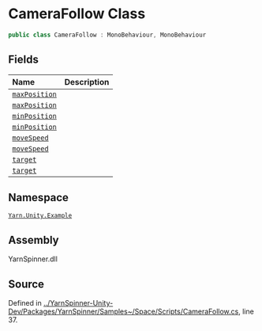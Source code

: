 <!-- This file was generated by a tool. Do not edit this file by hand. -->

# CameraFollow Class


```csharp
public class CameraFollow : MonoBehaviour, MonoBehaviour
```



## Fields
|Name|Description|
|:---|:---|
|[`maxPosition`](/api/csharp/yarn.unity.example/camerafollow.maxposition.md)||
|[`maxPosition`](/api/csharp/yarn.unity.example/camerafollow.maxposition.md)||
|[`minPosition`](/api/csharp/yarn.unity.example/camerafollow.minposition.md)||
|[`minPosition`](/api/csharp/yarn.unity.example/camerafollow.minposition.md)||
|[`moveSpeed`](/api/csharp/yarn.unity.example/camerafollow.movespeed.md)||
|[`moveSpeed`](/api/csharp/yarn.unity.example/camerafollow.movespeed.md)||
|[`target`](/api/csharp/yarn.unity.example/camerafollow.target.md)||
|[`target`](/api/csharp/yarn.unity.example/camerafollow.target.md)||
## Namespace
[`Yarn.Unity.Example`](/api/csharp/yarn.unity.example/README.md)

## Assembly
YarnSpinner.dll

## Source
Defined in [../YarnSpinner-Unity-Dev/Packages/YarnSpinner/Samples~/Space/Scripts/CameraFollow.cs](https://github.com/YarnSpinnerTool/YarnSpinner-Unity//blob/develop/Samples~/Space/Scripts/CameraFollow.cs#L37), line 37.
